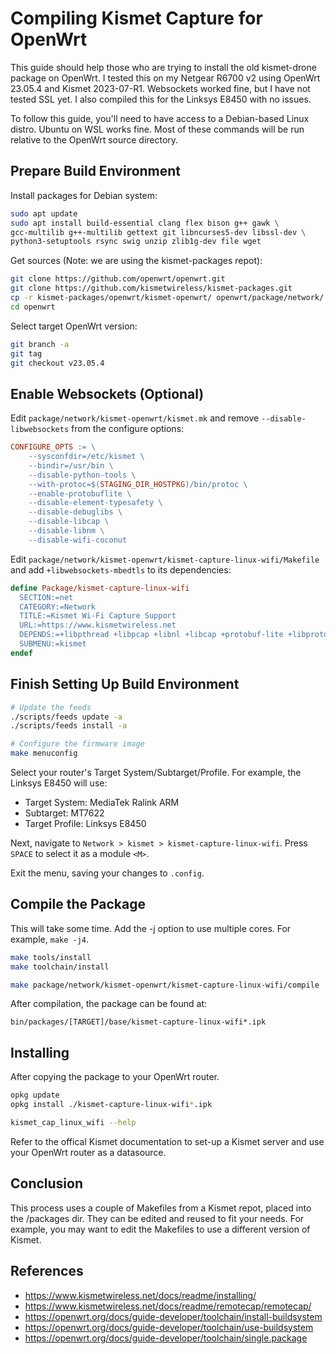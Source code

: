 # Compiling Kismet Capture for OpenWrt

This guide should help those who are trying to install the old kismet-drone package
on OpenWrt. I tested this on my Netgear R6700 v2 using OpenWrt 23.05.4 and Kismet 2023-07-R1.
Websockets worked fine, but I have not tested SSL yet. I also compiled this for the
Linksys E8450 with no issues.

To follow this guide, you'll need to have access to a Debian-based Linux distro. Ubuntu on WSL works fine.
Most of these commands will be run relative to the OpenWrt source directory.

## Prepare Build Environment
Install packages for Debian system:
```bash
sudo apt update
sudo apt install build-essential clang flex bison g++ gawk \
gcc-multilib g++-multilib gettext git libncurses5-dev libssl-dev \
python3-setuptools rsync swig unzip zlib1g-dev file wget
```

Get sources (Note: we are using the kismet-packages repot):
```bash
git clone https://github.com/openwrt/openwrt.git
git clone https://github.com/kismetwireless/kismet-packages.git
cp -r kismet-packages/openwrt/kismet-openwrt/ openwrt/package/network/
cd openwrt
```

Select target OpenWrt version:
```bash
git branch -a
git tag
git checkout v23.05.4
```

## Enable Websockets (Optional)
Edit `package/network/kismet-openwrt/kismet.mk` and remove `--disable-libwebsockets` from the configure options:
```makefile
CONFIGURE_OPTS := \
	--sysconfdir=/etc/kismet \
	--bindir=/usr/bin \
	--disable-python-tools \
	--with-protoc=$(STAGING_DIR_HOSTPKG)/bin/protoc \
	--enable-protobuflite \
	--disable-element-typesafety \
	--disable-debuglibs \
	--disable-libcap \
	--disable-libnm \
	--disable-wifi-coconut
```

Edit `package/network/kismet-openwrt/kismet-capture-linux-wifi/Makefile` and add `+libwebsockets-mbedtls` to its dependencies:
```makefile
define Package/kismet-capture-linux-wifi
  SECTION:=net
  CATEGORY:=Network
  TITLE:=Kismet Wi-Fi Capture Support
  URL:=https://www.kismetwireless.net
  DEPENDS:=+libpthread +libpcap +libnl +libcap +protobuf-lite +libprotobuf-c +libwebsockets-mbedtls
  SUBMENU:=kismet
endef
```

## Finish Setting Up Build Environment
```bash
# Update the feeds
./scripts/feeds update -a
./scripts/feeds install -a

# Configure the firmware image
make menuconfig
```

Select your router's Target System/Subtarget/Profile. For example, the Linksys E8450 will use:
* Target System: MediaTek Ralink ARM
* Subtarget: MT7622
* Target Profile: Linksys E8450

Next, navigate to `Network > kismet > kismet-capture-linux-wifi`. Press `SPACE` to select it as a module `<M>`.

Exit the menu, saving your changes to `.config`.

## Compile the Package
This will take some time. Add the -j option to use multiple cores. For example, `make -j4`.
```bash
make tools/install
make toolchain/install

make package/network/kismet-openwrt/kismet-capture-linux-wifi/compile
```
After compilation, the package can be found at:
```
bin/packages/[TARGET]/base/kismet-capture-linux-wifi*.ipk
```


## Installing

After copying the package to your OpenWrt router.

```bash
opkg update
opkg install ./kismet-capture-linux-wifi*.ipk

kismet_cap_linux_wifi --help
```

Refer to the offical Kismet documentation to set-up a Kismet server and use your OpenWrt router as a datasource.


## Conclusion

This process uses a couple of Makefiles from a Kismet repot, placed into the /packages dir. They can be edited and reused to fit your needs. For example, you may want to edit the Makefiles to use a different version of Kismet.

## References
* https://www.kismetwireless.net/docs/readme/installing/
* https://www.kismetwireless.net/docs/readme/remotecap/remotecap/
* https://openwrt.org/docs/guide-developer/toolchain/install-buildsystem
* https://openwrt.org/docs/guide-developer/toolchain/use-buildsystem
* https://openwrt.org/docs/guide-developer/toolchain/single.package
